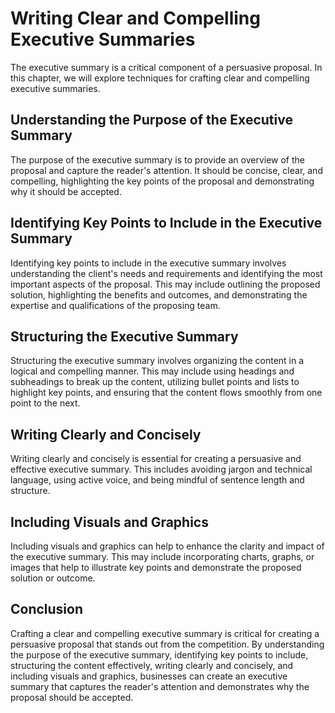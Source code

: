 Writing Clear and Compelling Executive Summaries
=================================================================================================

The executive summary is a critical component of a persuasive proposal. In this chapter, we will explore techniques for crafting clear and compelling executive summaries.

Understanding the Purpose of the Executive Summary
--------------------------------------------------

The purpose of the executive summary is to provide an overview of the proposal and capture the reader's attention. It should be concise, clear, and compelling, highlighting the key points of the proposal and demonstrating why it should be accepted.

Identifying Key Points to Include in the Executive Summary
----------------------------------------------------------

Identifying key points to include in the executive summary involves understanding the client's needs and requirements and identifying the most important aspects of the proposal. This may include outlining the proposed solution, highlighting the benefits and outcomes, and demonstrating the expertise and qualifications of the proposing team.

Structuring the Executive Summary
---------------------------------

Structuring the executive summary involves organizing the content in a logical and compelling manner. This may include using headings and subheadings to break up the content, utilizing bullet points and lists to highlight key points, and ensuring that the content flows smoothly from one point to the next.

Writing Clearly and Concisely
-----------------------------

Writing clearly and concisely is essential for creating a persuasive and effective executive summary. This includes avoiding jargon and technical language, using active voice, and being mindful of sentence length and structure.

Including Visuals and Graphics
------------------------------

Including visuals and graphics can help to enhance the clarity and impact of the executive summary. This may include incorporating charts, graphs, or images that help to illustrate key points and demonstrate the proposed solution or outcome.

Conclusion
----------

Crafting a clear and compelling executive summary is critical for creating a persuasive proposal that stands out from the competition. By understanding the purpose of the executive summary, identifying key points to include, structuring the content effectively, writing clearly and concisely, and including visuals and graphics, businesses can create an executive summary that captures the reader's attention and demonstrates why the proposal should be accepted.
